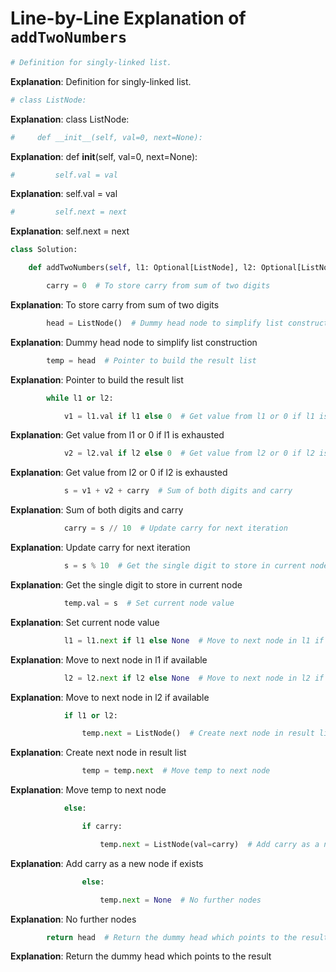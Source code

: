 # Line-by-Line Explanation of `addTwoNumbers`

```python
# Definition for singly-linked list.
```
**Explanation**: Definition for singly-linked list.

```python
# class ListNode:
```
**Explanation**: class ListNode:

```python
#     def __init__(self, val=0, next=None):
```
**Explanation**: def __init__(self, val=0, next=None):

```python
#         self.val = val
```
**Explanation**: self.val = val

```python
#         self.next = next
```
**Explanation**: self.next = next

```python
class Solution:
```

```python
    def addTwoNumbers(self, l1: Optional[ListNode], l2: Optional[ListNode]) -> Optional[ListNode]:
```

```python
        carry = 0  # To store carry from sum of two digits
```
**Explanation**: To store carry from sum of two digits

```python
        head = ListNode()  # Dummy head node to simplify list construction
```
**Explanation**: Dummy head node to simplify list construction

```python
        temp = head  # Pointer to build the result list
```
**Explanation**: Pointer to build the result list

```python
        while l1 or l2:
```

```python
            v1 = l1.val if l1 else 0  # Get value from l1 or 0 if l1 is exhausted
```
**Explanation**: Get value from l1 or 0 if l1 is exhausted

```python
            v2 = l2.val if l2 else 0  # Get value from l2 or 0 if l2 is exhausted
```
**Explanation**: Get value from l2 or 0 if l2 is exhausted

```python
            s = v1 + v2 + carry  # Sum of both digits and carry
```
**Explanation**: Sum of both digits and carry

```python
            carry = s // 10  # Update carry for next iteration
```
**Explanation**: Update carry for next iteration

```python
            s = s % 10  # Get the single digit to store in current node
```
**Explanation**: Get the single digit to store in current node

```python
            temp.val = s  # Set current node value
```
**Explanation**: Set current node value

```python
            l1 = l1.next if l1 else None  # Move to next node in l1 if available
```
**Explanation**: Move to next node in l1 if available

```python
            l2 = l2.next if l2 else None  # Move to next node in l2 if available
```
**Explanation**: Move to next node in l2 if available

```python
            if l1 or l2:
```

```python
                temp.next = ListNode()  # Create next node in result list
```
**Explanation**: Create next node in result list

```python
                temp = temp.next  # Move temp to next node
```
**Explanation**: Move temp to next node

```python
            else:
```

```python
                if carry:
```

```python
                    temp.next = ListNode(val=carry)  # Add carry as a new node if exists
```
**Explanation**: Add carry as a new node if exists

```python
                else:
```

```python
                    temp.next = None  # No further nodes
```
**Explanation**: No further nodes

```python
        return head  # Return the dummy head which points to the result
```
**Explanation**: Return the dummy head which points to the result

